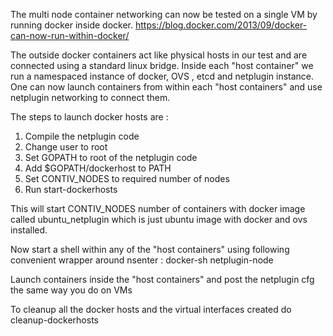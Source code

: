 The multi node container networking can now be tested on a single VM by running docker inside docker. 
https://blog.docker.com/2013/09/docker-can-now-run-within-docker/

The outside docker containers act like physical hosts in our test and are connected using a standard linux bridge. Inside each "host container" we run a namespaced instance of docker, OVS , etcd and netplugin instance. One can now launch containers from within each "host containers" and use netplugin networking to connect them. 

The steps to launch docker hosts are : 

1. Compile the netplugin code
2. Change user to root
3. Set GOPATH to root of the netplugin code 
4. Add $GOPATH/dockerhost to PATH
5. Set CONTIV_NODES to required number of nodes
6. Run start-dockerhosts

This will start CONTIV_NODES number of containers with docker image called ubuntu_netplugin which is just ubuntu image with docker and ovs installed. 

Now start a shell within any of the "host containers" using following convenient wrapper around nsenter : 
docker-sh netplugin-node<x>

Launch containers inside the "host containers" and post the netplugin cfg the same way you do on VMs 

To cleanup all the docker hosts and the virtual interfaces created do 
cleanup-dockerhosts




